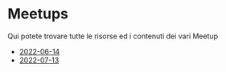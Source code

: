 # Meetups

Qui potete trovare tutte le risorse ed i contenuti dei vari Meetup

- [2022-06-14](https://github.com/golangroma/meetups/tree/main/2022-06-14)
- [2022-07-13](https://github.com/golangroma/meetups/tree/main/2022-07-13)
